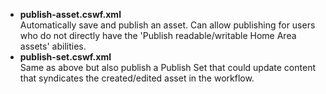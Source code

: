 *   **publish-asset.cswf.xml**  
    Automatically save and publish an asset. Can allow publishing for users who do not
    directly have the 'Publish readable/writable Home Area assets' abilities.
*   **publish-set.cswf.xml**  
    Same as above but also publish a Publish Set that could update content that syndicates
    the created/edited asset in the workflow.